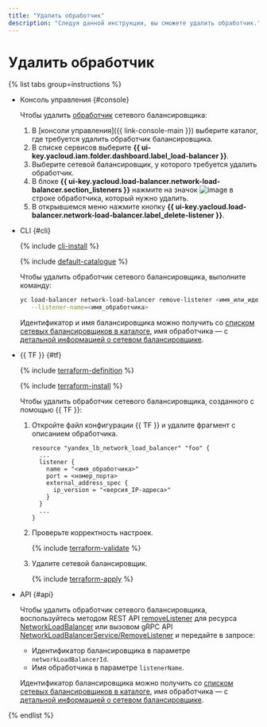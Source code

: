```yaml
---
title: "Удалить обработчик"
description: "Следуя данной инструкции, вы сможете удалить обработчик."
---
```


# Удалить обработчик

{% list tabs group=instructions %}

- Консоль управления {#console}
  
  Чтобы удалить [обработчик](../concepts/listener.md) сетевого балансировщика:
  
  1. В [консоли управления]({{ link-console-main }}) выберите каталог, где требуется удалить обработчик балансировщика.
  1. В списке сервисов выберите **{{ ui-key.yacloud.iam.folder.dashboard.label_load-balancer }}**.
  1. Выберите сетевой балансировщик, у которого требуется удалить обработчик.
  1. В блоке **{{ ui-key.yacloud.load-balancer.network-load-balancer.section_listeners }}** нажмите на значок ![image](../../_assets/horizontal-ellipsis.svg) в строке обработчика, который нужно удалить.
  1. В открывшемся меню нажмите кнопку **{{ ui-key.yacloud.load-balancer.network-load-balancer.label_delete-listener }}**.
  
- CLI {#cli}
  
  {% include [cli-install](../../_includes/cli-install.md) %}
  
  {% include [default-catalogue](../../_includes/default-catalogue.md) %}
  
  Чтобы удалить обработчик сетевого балансировщика, выполните команду:

  ```bash
  yc load-balancer network-load-balancer remove-listener <имя_или_идентификатор_балансировщика> \
     --listener-name=<имя_обработчика>
  ```

  Идентификатор и имя балансировщика можно получить со [списком сетевых балансировщиков в каталоге](load-balancer-list.md#list), имя обработчика — с [детальной информацией о сетевом балансировщике](load-balancer-list.md#get).

- {{ TF }} {#tf}

  {% include [terraform-definition](../../_tutorials/terraform-definition.md) %}

  {% include [terraform-install](../../_includes/terraform-install.md) %}

  Чтобы удалить обработчик сетевого балансировщика, созданного с помощью {{ TF }}:
  1. Откройте файл конфигурации {{ TF }} и удалите фрагмент с описанием обработчика.

     ```hcl
     resource "yandex_lb_network_load_balancer" "foo" {
       ...
       listener {
         name = "<имя_обработчика>"
         port = <номер_порта>
         external_address_spec {
           ip_version = "<версия_IP-адреса>"
         }
       }
       ...
     }
     ```

  1. Проверьте корректность настроек.

     {% include [terraform-validate](../../_includes/mdb/terraform/validate.md) %}

  1. Удалите сетевой балансировщик.

     {% include [terraform-apply](../../_includes/mdb/terraform/apply.md) %}

- API {#api}
  
  Чтобы удалить обработчик сетевого балансировщика, воспользуйтесь методом REST API [removeListener](../api-ref/NetworkLoadBalancer/removeListener.md) для ресурса [NetworkLoadBalancer](../api-ref/NetworkLoadBalancer/index.md) или вызовом gRPC API [NetworkLoadBalancerService/RemoveListener](../api-ref/grpc/network_load_balancer_service.md#RemoveListener) и передайте в запросе:

  * Идентификатор балансировщика в параметре `networkLoadBalancerId`.
  * Имя обработчика в параметре `listenerName`.

  Идентификатор балансировщика можно получить со [списком сетевых балансировщиков в каталоге](load-balancer-list.md#list), имя обработчика — с [детальной информацией о сетевом балансировщике](load-balancer-list.md#get).

{% endlist %}